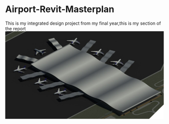 # Airport-Revit-Masterplan
This is my integrated design project from my final year,this is my section of the report
![Airport](https://raw.githubusercontent.com/conorkelly1307/Airport-Revit-Masterplan/main/Airport%20Revit%20Model.JPG)
